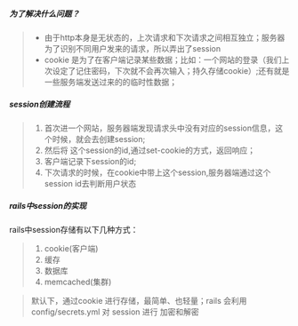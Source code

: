 ##### 为了解决什么问题？
> * 由于http本身是无状态的，上次请求和下次请求之间相互独立；服务器为了识别不同用户发来的请求，所以弄出了session
> * cookie 是为了在客户端记录某些数据；比如：一个网站的登录（我们上次设定了记住密码，下次就不会再次输入；持久存储cookie）;还有就是 一些服务端发送过来的的临时性数据；

##### session创建流程
> 1. 首次进一个网站，服务器端发现请求头中没有对应的session信息，这个时候，就会去创建session;
> 2. 然后将 这个session的id,通过set-cookie的方式，返回响应；
> 3. 客户端记录下session的id;
> 4. 下次请求的时候，在cookie中带上这个session,服务器端通过这个session id去判断用户状态

##### rails中session的实现
rails中session存储有以下几种方式：
>1. cookie(客户端)
>2. 缓存
>3. 数据库
>4. memcached(集群)

> 默认下，通过cookie 进行存储，最简单、也轻量；rails 会利用 config/secrets.yml 对 session 进行 加密和解密